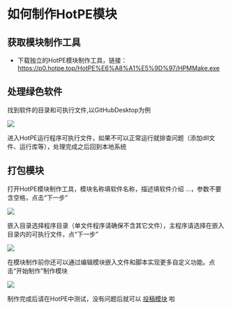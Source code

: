 # 如何制作HotPE模块
## 获取模块制作工具
<!--
- 从安装包：点击 展开高级选项>HotPE模块>制作HotPE模块

![](https://p1.hotpe.top/i/2022/05/02/10fu9eu.png)


- 安装HotPE到系统后从开始菜单，HotPE工具箱>HotPE模块制作工具

![](https://p1.hotpe.top/i/2022/05/02/10gdvxs.png)

-->
- 下载独立的HotPE模块制作工具，链接：https://p0.hotpe.top/HotPE%E6%A8%A1%E5%9D%97/HPMMake.exe

## 处理绿色软件
找到软件的目录和可执行文件,以GitHubDesktop为例

![](https://p1.hotpe.top/i/2022/05/02/10gzmro.png)


进入HotPE运行程序可执行文件，如果不可以正常运行就排查问题（添加dll文件、运行库等），处理完成之后回到本地系统

## 打包模块
打开HotPE模块制作工具，模块名称填软件名称，描述填软件介绍 ...，参数不要含空格，点击“下一步”

![](https://p1.hotpe.top/i/2022/05/02/10i48f8.png)


嵌入目录选择程序目录（单文件程序请确保不含其它文件），主程序请选择在嵌入目录内的可执行文件，点“下一步”

![](https://p1.hotpe.top/i/2022/05/02/10ins4i.png)


在模块制作前你还可以通过编辑模块嵌入文件和脚本实现更多自定义功能。点击“开始制作”制作模块

![](https://p1.hotpe.top/i/2022/05/02/10iuqdy.png)


制作完成后请在HotPE中测试，没有问题后就可以 [投稿模块](https://docs.hotpe.top/devdoc/hpm_con.html) 啦
